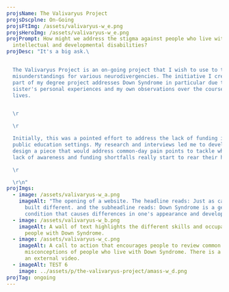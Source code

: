 ```yaml
---
projsName: The Valivaryus Project
projsDscplne: On-Going
projsFtImg: /assets/valivaryus-w_e.png
projsHeroImg: /assets/valivaryus-w_e.png
projPrompt: How might we address the stigma against people who live with
  intellectual and developmental disabilities?
projDesc: "It's a big ask.\ 


  The Valivaryus Project is an on-going project that I wish to use to tackle
  misunderstandings for various neurodivergencies. The initiative I created as a
  part of my degree project addresses Down Syndrome in particular due to my
  sister's personal experiences and my own observations over the course of our
  lives.


  \r

  \r

  Initially, this was a pointed effort to address the lack of funding in
  public education settings. My research and interviews led me to develop and
  design a piece that would address common-day pain points to tackle where the
  lack of awareness and funding shortfalls really start to rear their heads.\r

  \r

  \r\n"
projImgs:
  - image: /assets/valivaryus-w_a.png
    imageAlt: "The opening of a website. The headline reads: Just as capable, Just
      built different. and the subheadline reads: Down Syndrome is a genetic
      condition that causes differences in one's appearance and development."
  - image: /assets/valivaryus-w_b.png
    imageAlt: A wall of text highlights the different skills and occupations held by
      people with Down Syndrome.
  - image: /assets/valivaryus-w_c.png
    imageAlt: A call to action that encourages people to review common
      misconceptions of people who live with Down Syndrome. There is a link to
      an external video.
  - imageAlt: TEST 6
    image: ../assets/p/the-valivaryus-project/amass-w_d.png
projTag: ongoing
---
```

